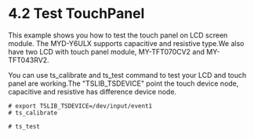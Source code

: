 # 4.2 Test TouchPanel

This example shows you how to test the touch panel on LCD screen module. The MYD-Y6ULX supports capacitive and resistive type.We also have two LCD with touch panel module, MY-TFT070CV2 and MY-TFT043RV2.

You can use ts_calibrate and ts_test command to test your LCD and touch panel are working.The "TSLIB_TSDEVICE" point the touch device node, capacitive and resistive has difference device node.

```
# export TSLIB_TSDEVICE=/dev/input/event1
# ts_calibrate

# ts_test

```

